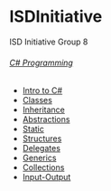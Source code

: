 # ISDInitiative
ISD Initiative Group 8


###### [C# Programming](#ISDInitiative)
* [Intro to C#](HomeTask_1)
* [Classes](HomeTask_2)
* [Inheritance](HomeTask_3)
* [Abstractions]()
* [Static]()
* [Structures]()
* [Delegates]()
* [Generics]()
* [Collections]()
* [Input-Output]()

